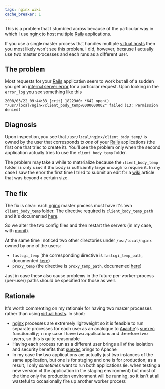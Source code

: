 ```yaml
---
tags: nginx wiki
cache_breaker: 1
---
```


This is a problem that I stumbled across because of the particular way in which I use [nginx](/wiki/nginx) to host multiple [Rails](/wiki/Rails) applications.

If you use a single master process that handles multiple [virtual hosts](/wiki/virtual_hosts) then you most likely won't see this problem. I did, however, because I actually use _two_ master processes and each runs as a different user.

## The problem

Most requests for your [Rails](/wiki/Rails) application seem to work but all of a sudden you get an [internal server error](/wiki/internal_server_error) for a particular request. Upon looking in the `error_log` you see something like this:

    2008/03/22 09:44:33 [crit] 18223#0: *642 open() "/usr/local/nginx/client_body_temp/0000000002" failed (13: Permission denied)

## Diagnosis

Upon inspection, you see that `/usr/local/nginx/client_body_temp/` is owned by the user that corresponds to _one_ of your [Rails](/wiki/Rails) applications (the first one that tried to create it). You'll see the problem only when the second application actually tries to use the `client_body_temp` folder.

The problem may take a while to materialize because the `client_body_temp` folder is only used if the body is sufficiently large enough to require it. In my case I saw the error the first time I tried to submit an edit for a [wiki](/wiki/wiki) article that was beyond a certain size.

## The fix

The fix is clear: each [nginx](/wiki/nginx) master process must have it's own `client_body_temp` folder. The directive required is `client_body_temp_path` and it's documented [here](http://wiki.codemongers.com/NginxHttpCoreModule#client_body_temp_path).

So we alter the two config files and then restart the servers (in my case, with [monit](/wiki/monit)).

At the same time I noticed two other directories under `/usr/local/nginx` owned by one of the users:

-   `fastcgi_temp` (the corresponding directive is `fastcgi_temp_path`, documented [here](http://wiki.codemongers.com/NginxHttpFcgiModule#fastcgi_temp_path))
-   `proxy_temp` (the directive is `proxy_temp_path`, documented [here](http://wiki.codemongers.com/NginxHttpProxyModule#proxy_temp_path))

Just in case these also cause problems in the future per-worker-process (per-user) paths should be specified for those as well.

## Rationale

It's worth commenting on my rationale for having two master processes rather than using [virtual hosts](/wiki/virtual_hosts). In short:

-   [nginx](/wiki/nginx) processes are extremely lightweight so it is feasible to run separate processes for each user as an analogue to [Apache](/wiki/Apache)'s [suexec](/wiki/suexec) functionality; in my case I have two applications and therefore two users, so this is quite reasonable
-   Having each process run as a different user brings all of the isolation and security benefits that [suexec](/wiki/suexec) brings to Apache
-   In my case the two applications are actually just two instances of the same application, but one is for staging and one is for production; as a result, I only _sometimes_ want to run both applications (ie. when testing a new version of the application in the staging environment) but most of the time only the production environment will be running, so it isn't at all wasteful to occasionally fire up another worker process
